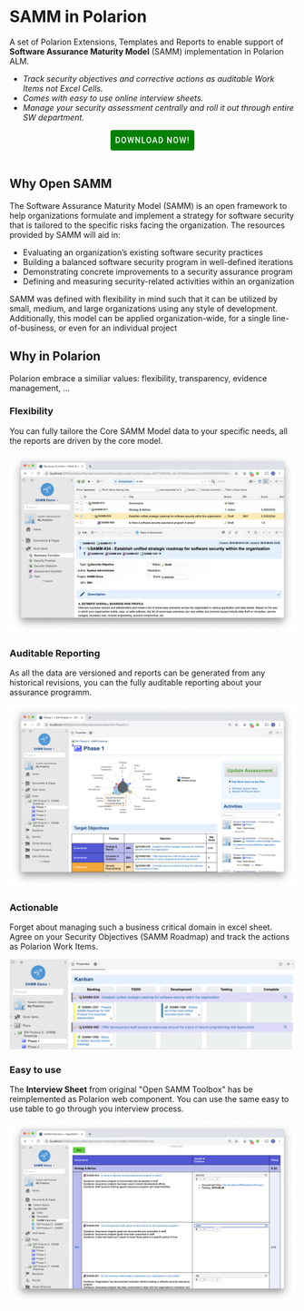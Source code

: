 # SAMM in Polarion

A set of Polarion Extensions, Templates and Reports to enable support of **Software Assurance Maturity Model** (SAMM) implementation in Polarion ALM.

* *Track security objectives and corrective actions as auditable Work Items not Excel Cells.*
* *Comes with easy to use online interview sheets.*
* *Manage your security assessment centrally and roll it out through entire SW department.*

<div id="download-button" >
<style>
.mdc-button {	
	color:white;
    font-family: Roboto,sans-serif;
    -moz-osx-font-smoothing: grayscale;
    -webkit-font-smoothing: antialiased;
    font-size: .875rem;
    line-height: 2.25rem;
    font-weight: 500;
    letter-spacing: .0892857143em;
    text-decoration: none;
    text-transform: uppercase;
    padding: 0 8px 0 8px;
    display: inline-flex;
    position: relative;
    align-items: center;
    justify-content: center;
    box-sizing: border-box;
    min-width: 64px;
    height: 36px;
    border: none;
    outline: none;
    line-height: inherit;
    -webkit-user-select: none;
    -moz-user-select: none;
    -ms-user-select: none;
    user-select: none;
    -webkit-appearance: none;
    overflow: hidden;
    vertical-align: middle;
    border-radius: 4px;
    background-color:  green;
    cursor:pointer;  
}
</style>
<center >
<a href="https://nextedy.github.io/samm/download/samm.zip">
<button class="mdc-button">Download Now!</button>
</a>
</center>
<br>
</div>

## Why Open SAMM
The Software Assurance Maturity Model (SAMM) is an open framework to help organizations formulate and implement a strategy for software security that is tailored to the specific risks facing the organization. The resources provided by SAMM will aid in:

* Evaluating an organization’s existing software security practices
* Building a balanced software security program in well-defined iterations
* Demonstrating concrete improvements to a security assurance program
* Defining and measuring security-related activities
within an organization

SAMM was defined with flexibility in mind such that it can be utilized by small, medium, and large organizations using any style of development. Additionally, this model can be applied organization-wide, for a single line-of-business, or even for an individual project

## Why in Polarion
Polarion embrace a similiar values: flexibility, transparency, evidence management, ...

### Flexibility
You can fully tailore the Core SAMM Model data to your specific needs, all the reports are driven by the core model.

![Core Model](img/samm-model.png)

### Auditable Reporting

As all the data are versioned and reports can be generated from any historical revisions, you can the fully auditable reporting about your assurance programm.

![Core Model](img/samm-reporting.png)

### Actionable
Forget about managing such a business critical domain in excel sheet. Agree on your Security Objectives (SAMM Roadmap) and track the actions as Polarion Work Items. 

![Actionable](img/samm-kanban.png)

### Easy to use
The **Interview Sheet** from original "Open SAMM Toolbox"  has be reimplemented as Polarion web component. You can use the same easy to use table to go through you interview process.

![Interview](img/samm-interview.png)



